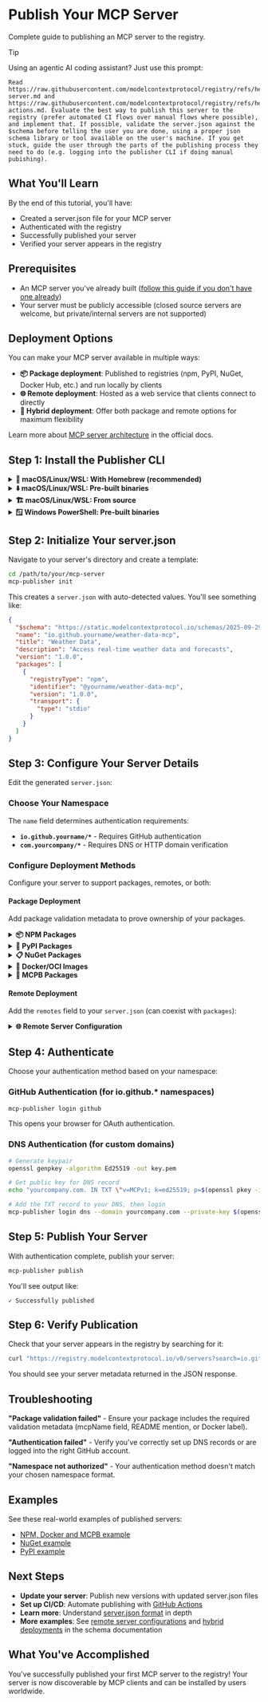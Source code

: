 # Publish Your MCP Server

Complete guide to publishing an MCP server to the registry.

> [!TIP]
> Using an agentic AI coding assistant? Just use this prompt:
> ```
> Read https://raw.githubusercontent.com/modelcontextprotocol/registry/refs/heads/main/docs/guides/publishing/publish-server.md and https://raw.githubusercontent.com/modelcontextprotocol/registry/refs/heads/main/docs/guides/publishing/github-actions.md. Evaluate the best way to publish this server to the registry (prefer automated CI flows over manual flows where possible), and implement that. If possible, validate the server.json against the $schema before telling the user you are done, using a proper json schema library or tool available on the user's machine. If you get stuck, guide the user through the parts of the publishing process they need to do (e.g. logging into the publisher CLI if doing manual pubishing).
> ```

## What You'll Learn

By the end of this tutorial, you'll have:
- Created a server.json file for your MCP server
- Authenticated with the registry
- Successfully published your server
- Verified your server appears in the registry

## Prerequisites

- An MCP server you've already built ([follow this guide if you don't have one already](https://modelcontextprotocol.io/quickstart/server))
- Your server must be publicly accessible (closed source servers are welcome, but private/internal servers are not supported)

## Deployment Options

You can make your MCP server available in multiple ways:

- **📦 Package deployment**: Published to registries (npm, PyPI, NuGet, Docker Hub, etc.) and run locally by clients
- **🌐 Remote deployment**: Hosted as a web service that clients connect to directly
- **🔄 Hybrid deployment**: Offer both package and remote options for maximum flexibility

Learn more about [MCP server architecture](https://modelcontextprotocol.io/docs/learn/architecture) in the official docs.

## Step 1: Install the Publisher CLI

<details>
<summary><strong>🍺 macOS/Linux/WSL: With Homebrew (recommended)</strong></summary>

Requires [Homebrew](https://brew.sh):

```bash
brew install mcp-publisher
```

</details>

<details>
<summary><strong>⬇️ macOS/Linux/WSL: Pre-built binaries</strong></summary>

```bash
curl -L "https://github.com/modelcontextprotocol/registry/releases/latest/download/mcp-publisher_$(uname -s | tr '[:upper:]' '[:lower:]')_$(uname -m | sed 's/x86_64/amd64/;s/aarch64/arm64/').tar.gz" | tar xz mcp-publisher && sudo mv mcp-publisher /usr/local/bin/
```

</details>

<details>
<summary><strong>🏗️ macOS/Linux/WSL: From source</strong></summary>

Requires Git, Make and Go 1.24+:

```bash
# Clone the registry repository
git clone https://github.com/modelcontextprotocol/registry
cd registry
make publisher

# The binary will be at bin/mcp-publisher
export PATH=$PATH:$(pwd)/bin
```

</details>

<details>
<summary><strong>🪟 Windows PowerShell: Pre-built binaries</strong></summary>

```powershell
$arch = if ([System.Runtime.InteropServices.RuntimeInformation]::ProcessArchitecture -eq "Arm64") { "arm64" } else { "amd64" }; Invoke-WebRequest -Uri "https://github.com/modelcontextprotocol/registry/releases/latest/download/mcp-publisher_windows_$arch.tar.gz" -OutFile "mcp-publisher.tar.gz"; tar xf mcp-publisher.tar.gz mcp-publisher.exe; rm mcp-publisher.tar.gz
# Move mcp-publisher.exe to a directory in your PATH
```

</details>

## Step 2: Initialize Your server.json

Navigate to your server's directory and create a template:

```bash
cd /path/to/your/mcp-server
mcp-publisher init
```

This creates a `server.json` with auto-detected values. You'll see something like:

```json
{
  "$schema": "https://static.modelcontextprotocol.io/schemas/2025-09-29/server.schema.json",
  "name": "io.github.yourname/weather-data-mcp",
  "title": "Weather Data",
  "description": "Access real-time weather data and forecasts",
  "version": "1.0.0",
  "packages": [
    {
      "registryType": "npm",
      "identifier": "@yourname/weather-data-mcp",
      "version": "1.0.0",
      "transport": {
        "type": "stdio"
      }
    }
  ]
}
```

## Step 3: Configure Your Server Details

Edit the generated `server.json`:

### Choose Your Namespace

The `name` field determines authentication requirements:

- **`io.github.yourname/*`** - Requires GitHub authentication
- **`com.yourcompany/*`** - Requires DNS or HTTP domain verification

### Configure Deployment Methods

Configure your server to support packages, remotes, or both:

#### Package Deployment

Add package validation metadata to prove ownership of your packages.


<details>
<summary><strong>📦 NPM Packages</strong></summary>

### Requirements
Add an `mcpName` field to your `package.json`:

```json
{
  "name": "your-npm-package",
  "version": "1.0.0",
  "mcpName": "io.github.username/server-name"
}
```

### How It Works
- Registry fetches `https://registry.npmjs.org/your-npm-package`
- Checks that `mcpName` field matches your server name
- Fails if field is missing or doesn't match

### Example server.json
```json
{
  "$schema": "https://static.modelcontextprotocol.io/schemas/2025-09-29/server.schema.json",
  "name": "io.github.username/slack-integration-mcp",
  "title": "Slack Integration",
  "description": "Send messages and manage Slack workspaces",
  "version": "1.0.0",
  "packages": [
    {
      "registryType": "npm",
      "identifier": "@username/slack-integration-mcp",
      "version": "1.0.0",
      "transport": {
        "type": "stdio"
      }
    }
  ]
}
```

The official MCP registry currently only supports the NPM public registry (`https://registry.npmjs.org`).

</details>

<details>
<summary><strong>🐍 PyPI Packages</strong></summary>

### Requirements
Include your server name in your package README file using this format:

**MCP name format**: `mcp-name: io.github.username/server-name`

Add it to your README.md file (which becomes the package description on PyPI). This can be in a comment if you want to hide it from display elsewhere.

### How It Works
- Registry fetches `https://pypi.org/pypi/your-package/json`
- Passes if `mcp-name: server-name` is in the README content

### Example server.json
```json
{
  "$schema": "https://static.modelcontextprotocol.io/schemas/2025-09-29/server.schema.json",
  "name": "io.github.username/database-query-mcp",
  "title": "Database Query",
  "description": "Execute SQL queries and manage database connections",
  "version": "1.0.0",
  "packages": [
    {
      "registryType": "pypi",
      "identifier": "database-query-mcp",
      "version": "1.0.0",
      "transport": {
        "type": "stdio"
      }
    }
  ]
}
```

The official MCP registry currently only supports the official PyPI registry (`https://pypi.org`).

</details>

<details>
<summary><strong>📋 NuGet Packages</strong></summary>

### Requirements
Include your server name in your package's README using this format:

**MCP name format**: `mcp-name: io.github.username/server-name`

Add a README file to your NuGet package that includes the server name. This can be in a comment if you want to hide it from display elsewhere.

### How It Works
- Registry fetches README from `https://api.nuget.org/v3-flatcontainer/{id}/{version}/readme`
- Passes if `mcp-name: server-name` is found in the README content

### Example server.json
```json
{
  "$schema": "https://static.modelcontextprotocol.io/schemas/2025-09-29/server.schema.json",
  "name": "io.github.username/azure-devops-mcp",
  "title": "Azure DevOps",
  "description": "Manage Azure DevOps work items and pipelines",
  "version": "1.0.0",
  "packages": [
    {
      "registryType": "nuget",
      "identifier": "Username.AzureDevOpsMcp",
      "version": "1.0.0",
      "transport": {
        "type": "stdio"
      }
    }
  ]
}
```

The official MCP registry currently only supports the official NuGet registry (`https://api.nuget.org`).

</details>

<details>
<summary><strong>🐳 Docker/OCI Images</strong></summary>

### Requirements
Add an annotation to your Docker image:

```dockerfile
LABEL io.modelcontextprotocol.server.name="io.github.username/server-name"
```

### How It Works
- Registry authenticates with container registries using token-based authentication:
  - **Docker Hub**: Uses `auth.docker.io` token service
  - **GitHub Container Registry**: Uses `ghcr.io` token service
- Fetches image manifest using Docker Registry v2 API
- Checks that `io.modelcontextprotocol.server.name` annotation matches your server name
- Fails if annotation is missing or doesn't match

### Example server.json (Docker Hub)
```json
{
  "$schema": "https://static.modelcontextprotocol.io/schemas/2025-09-29/server.schema.json",
  "name": "io.github.username/kubernetes-manager-mcp",
  "title": "Kubernetes Manager",
  "description": "Deploy and manage Kubernetes resources",
  "version": "1.0.0",
  "packages": [
    {
      "registryType": "oci",
      "registryBaseUrl": "https://docker.io",
      "identifier": "yourusername/kubernetes-manager-mcp",
      "version": "1.0.0",
      "transport": {
        "type": "stdio"
      }
    }
  ]
}
```

### Example server.json (GitHub Container Registry)
```json
{
  "$schema": "https://static.modelcontextprotocol.io/schemas/2025-09-29/server.schema.json",
  "name": "io.github.username/git-operations-mcp",
  "title": "Git Operations",
  "description": "Advanced Git repository management and operations",
  "version": "1.0.0",
  "packages": [
    {
      "registryType": "oci",
      "registryBaseUrl": "https://ghcr.io",
      "identifier": "username/git-operations-mcp",
      "version": "1.0.0",
      "transport": {
        "type": "stdio"
      }
    }
  ]
}
```

The identifier is `namespace/repository`, and version is the tag and optionally digest.

The official MCP registry currently supports Docker Hub (`https://docker.io`) and GitHub Container Registry (`https://ghcr.io`).

</details>

<details>
<summary><strong>📁 MCPB Packages</strong></summary>

### Requirements
**MCP reference** - MCPB package URLs must contain "mcp" somewhere within them, to ensure the correct artifact has been uploaded. This may be with the `.mcpb` extension or in the name of your repository.

**File integrity** - MCPB packages must include a SHA-256 hash for file integrity verification. This is required at publish time and MCP clients will validate this hash before installation.

### How to Generate File Hashes
Calculate the SHA-256 hash of your MCPB file:

```bash
openssl dgst -sha256 server.mcpb
```

### Example server.json
```json
{
  "$schema": "https://static.modelcontextprotocol.io/schemas/2025-09-29/server.schema.json",
  "name": "io.github.username/image-processor-mcp",
  "title": "Image Processor",
  "description": "Process and transform images with various filters",
  "version": "1.0.0",
  "packages": [
    {
      "registryType": "mcpb",
      "identifier": "https://github.com/username/image-processor-mcp/releases/download/v1.0.0/image-processor.mcpb",
      "version": "1.0.0",
      "fileSha256": "fe333e598595000ae021bd27117db32ec69af6987f507ba7a63c90638ff633ce",
      "transport": {
        "type": "stdio"
      }
    }
  ]
}
```

### File Hash Validation
- **Authors** are responsible for generating correct SHA-256 hashes when creating server.json
- **MCP clients** validate the hash before installing packages to ensure file integrity
- **The official registry** stores hashes but does not validate them
- **Subregistries** may choose to implement their own validation. This enables them to perform security scanning on MCPB files, and ensure clients get the same security scanned content.

The official MCP registry currently only supports artifacts hosted on GitHub or GitLab releases.

</details>

#### Remote Deployment

Add the `remotes` field to your `server.json` (can coexist with `packages`):

<details>
<summary><strong>🌐 Remote Server Configuration</strong></summary>

### Requirements

- **Service endpoint**: Your MCP server must be accessible at the specified URL
- **Transport protocol**: Choose from `streamable-http` (recommended) or `sse` (deprecated)
- **URL validation**: For domain namespaces only (see URL requirements below)

### Example server.json

```json
{
  "$schema": "https://static.modelcontextprotocol.io/schemas/2025-09-29/server.schema.json",
  "name": "com.yourcompany/acme-analytics",
  "title": "ACME Analytics",
  "description": "Real-time business intelligence and reporting platform",
  "version": "2.0.0",
  "remotes": [
    {
      "type": "streamable-http",
      "url": "https://mcp.yourcompany.com/mcp"
    }
  ]
}
```

### Multiple Transport Options

You can offer multiple connection methods:

```json
{
  "remotes": [
    {
      "type": "streamable-http",
      "url": "https://mcp.yourcompany.com/mcp"
    },
    {
      "type": "sse",
      "url": "https://mcp.yourcompany.com/sse"
    }
  ]
}
```

### URL Validation Requirements

- For `com.yourcompany/*` namespaces: URLs must be on `yourcompany.com` or its subdomains
- For `io.github.username/*` namespaces: No URL restrictions (but you must authenticate via GitHub)

### Authentication Headers (Optional)

Configure headers that clients should send when connecting:

```json
{
  "remotes": [
    {
      "type": "streamable-http",
      "url": "https://mcp.yourcompany.com/mcp",
      "headers": [
        {
          "name": "X-API-Key",
          "description": "API key for authentication",
          "isRequired": true,
          "isSecret": true
        }
      ]
    }
  ]
}
```

</details>

## Step 4: Authenticate

Choose your authentication method based on your namespace:

### GitHub Authentication (for io.github.* namespaces)

```bash
mcp-publisher login github
```

This opens your browser for OAuth authentication.

### DNS Authentication (for custom domains)

```bash
# Generate keypair
openssl genpkey -algorithm Ed25519 -out key.pem

# Get public key for DNS record
echo "yourcompany.com. IN TXT \"v=MCPv1; k=ed25519; p=$(openssl pkey -in key.pem -pubout -outform DER | tail -c 32 | base64)\""

# Add the TXT record to your DNS, then login
mcp-publisher login dns --domain yourcompany.com --private-key $(openssl pkey -in key.pem -noout -text | grep -A3 "priv:" | tail -n +2 | tr -d ' :\n')
```

## Step 5: Publish Your Server

With authentication complete, publish your server:

```bash
mcp-publisher publish
```

You'll see output like:
```
✓ Successfully published
```

## Step 6: Verify Publication

Check that your server appears in the registry by searching for it:

```bash
curl "https://registry.modelcontextprotocol.io/v0/servers?search=io.github.yourname/weather-server"
```

You should see your server metadata returned in the JSON response.

## Troubleshooting

**"Package validation failed"** - Ensure your package includes the required validation metadata (mcpName field, README mention, or Docker label).

**"Authentication failed"** - Verify you've correctly set up DNS records or are logged into the right GitHub account.

**"Namespace not authorized"** - Your authentication method doesn't match your chosen namespace format.

## Examples

See these real-world examples of published servers:
- [NPM, Docker and MCPB example](https://github.com/domdomegg/airtable-mcp-server)
- [NuGet example](https://github.com/domdomegg/time-mcp-nuget)
- [PyPI example](https://github.com/domdomegg/time-mcp-pypi)

## Next Steps

- **Update your server**: Publish new versions with updated server.json files
- **Set up CI/CD**: Automate publishing with [GitHub Actions](github-actions.md)
- **Learn more**: Understand [server.json format](../../reference/server-json/generic-server-json.md) in depth
- **More examples**: See [remote server configurations](../../reference/server-json/generic-server-json.md#remote-server-example) and [hybrid deployments](../../reference/server-json/generic-server-json.md#server-with-remote-and-package-options) in the schema documentation

## What You've Accomplished

You've successfully published your first MCP server to the registry! Your server is now discoverable by MCP clients and can be installed by users worldwide.
